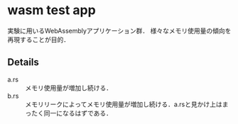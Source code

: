 # wasm test app

実験に用いるWebAssemblyアプリケーション群．
様々なメモリ使用量の傾向を再現することが目的．

## Details

<dl>
    <dt>a.rs</dt>
    <dd>メモリ使用量が増加し続ける．</dd>
    <dt>b.rs</dt>
    <dd>メモリリークによってメモリ使用量が増加し続ける．a.rsと見かけ上はまったく同一になるはずである．</dd>
</dl>
